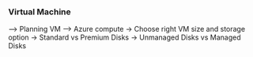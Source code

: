 
### Virtual Machine

--> Planning VM
--> Azure compute
  -> Choose right VM size and storage option
  -> Standard vs Premium Disks
  -> Unmanaged Disks vs Managed Disks


